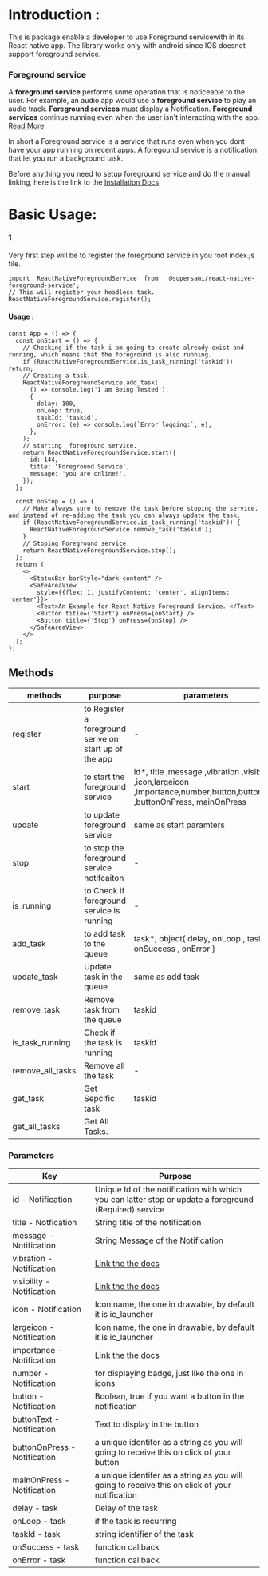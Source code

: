 
# Introduction : 
This is package enable a developer to use Foreground servicewith in its React native app. The library works only with android since IOS doesnot support foreground service.

### Foreground service
A **foreground service** performs some operation that is noticeable to the user. For example, an audio app would use a **foreground service** to play an audio track. **Foreground services** must display a Notification. **Foreground services** continue running even when the user isn't interacting with the app. [Read More](https://www.google.com/url?sa=t&rct=j&q=&esrc=s&source=web&cd=&cad=rja&uact=8&ved=2ahUKEwia7qDp2MjrAhUS5uAKHb3OCgAQFjADegQICxAI&url=https%3A%2F%2Fdeveloper.android.com%2Fguide%2Fcomponents%2Fservices&usg=AOvVaw09DFr2GRCWtnLbq_m8UTRv)
  
  In short a Foreground service is a service that runs even when you dont have your app running on recent apps. A foregound service is a notification that let you run a background task.

Before anything you need to setup foreground service and do the manual linking, here is the link to the [Installation Docs]([https://github.com/Raja0sama/-supersami-react-native-foreground-service/blob/master/Installation.md#installation](https://github.com/Raja0sama/-supersami-react-native-foreground-service/blob/master/Installation.md#installation))



# Basic Usage:

#### 1
Very first step will be to register the foreground service in you root index.js file.
```
import  ReactNativeForegroundService  from  '@supersami/react-native-foreground-service';
// This will register your headless task.
ReactNativeForegroundService.register();
```
#### Usage : 
```
const App = () => {
  const onStart = () => {
    // Checking if the task i am going to create already exist and running, which means that the foreground is also running.
    if (ReactNativeForegroundService.is_task_running('taskid')) return;
    // Creating a task.
    ReactNativeForegroundService.add_task(
      () => console.log('I am Being Tested'),
      {
        delay: 100,
        onLoop: true,
        taskId: 'taskid',
        onError: (e) => console.log(`Error logging:`, e),
      },
    );
    // starting  foreground service.
    return ReactNativeForegroundService.start({
      id: 144,
      title: 'Foreground Service',
      message: 'you are online!',
    });
  };

  const onStop = () => {
    // Make always sure to remove the task before stoping the service. and instead of re-adding the task you can always update the task.
    if (ReactNativeForegroundService.is_task_running('taskid')) {
      ReactNativeForegroundService.remove_task('taskid');
    }
    // Stoping Foreground service.
    return ReactNativeForegroundService.stop();
  };
  return (
    <>
      <StatusBar barStyle="dark-content" />
      <SafeAreaView
        style={{flex: 1, justifyContent: 'center', alignItems: 'center'}}>
        <Text>An Example for React Native Foreground Service. </Text>
        <Button title={'Start'} onPress={onStart} />
        <Button title={'Stop'} onPress={onStop} />
      </SafeAreaView>
    </>
  );
};
```



## Methods
  
| methods         | purpose  | parameters |
|------------------|---|--|
| register         | to Register a foreground serive on start up of the app  | - |
| start          | to start the foreground service   | id*, title ,message  ,vibration ,visibility ,icon,largeicon ,importance,number,button,buttonText ,buttonOnPress,  mainOnPress |
| update           | to update foreground service | same as start paramters |
| stop             | to stop the foreground service notifcaiton  | - |
| is_running       | to Check if foreground service is running | - |
| add_task         | to add task to the queue | task*, object{    delay,    onLoop ,    taskId ,  onSuccess ,    onError } |
| update_task      | Update task in the queue  | same as add task |
| remove_task      | Remove task from the queue  | taskid |
| is_task_running  |  Check if the task is running | taskid |
| remove_all_tasks | Remove all the task  | - |
| get_task         |  Get Sepcific task | taskid |
| get_all_tasks    |  Get All Tasks. |



### Parameters

| Key                                        | Purpose  |
|--------------------------------------------|---|
| id - Notification                                      |  Unique Id of the notification with which you can latter stop or update a foreground (Required) service  |
| title - Notfication                                | String title of the notification  |
| message - Notification  |  String Message of the Notification  |
| vibration - Notification                        | [Link the the docs]([https://developer.android.com/reference/kotlin/android/app/Notification](https://developer.android.com/reference/kotlin/android/app/Notification))  |
| visibility       - Notification              |  [Link the the docs]([https://developer.android.com/reference/kotlin/android/app/Notification](https://developer.android.com/reference/kotlin/android/app/Notification))  |
| icon         - Notification             | Icon name, the one in drawable, by default it is ic_launcher |
| largeicon          - Notification       |  Icon name, the one in drawable, by default it is ic_launcher  |
| importance                - Notification        | [Link the the docs]([https://developer.android.com/reference/kotlin/android/app/Notification](https://developer.android.com/reference/kotlin/android/app/Notification))   |
| number   - Notification                           | for displaying badge, just like the one in icons  |
| button        - Notification                   | Boolean, true if you want a button in the notification  |
| buttonText               - Notification            |  Text to display in the button  |
| buttonOnPress        - Notification   | a unique identifer as a string as you will going to receive this on click of your button  |
| mainOnPress     - Notification          | a unique identifer as a string as you will going to receive this on click of your notification  |
| delay - task                    |  Delay of the task  |
| onLoop - task                   | if the task is recurring  |
| taskId - task      |  string identifier of the task  |
| onSuccess  - task         | function callback  |
| onError - task            | function callback  |
